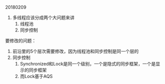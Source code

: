20180209

1. 多线程应该分成两个大问题来讲
   1. 线程池
   2. 同步控制

要修改的问题：

1. 前沿里的5个层次需要修改，因为线程池和同步控制是同一个层的
2. 同步控制
   1. Synchronized和Lock是同一个级别，一个是隐式的同步框架，一个是显示的同步框架
   2. 而Lock基于AQS



